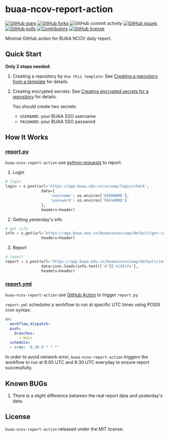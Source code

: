 # buaa-ncov-report-action

[![GitHub stars](https://img.shields.io/github/stars/kevinchen147/buaa-ncov-report-action)](https://github.com/kevinchen147/buaa-ncov-report-action/stargazers)
[![GitHub forks](https://img.shields.io/github/forks/kevinchen147/buaa-ncov-report-action)](https://github.com/kevinchen147/buaa-ncov-report-action/network)
![GitHub commit activity](https://img.shields.io/github/commit-activity/m/kevinchen147/buaa-ncov-report-action)
[![GitHub issues](https://img.shields.io/github/issues/kevinchen147/buaa-ncov-report-action)](https://github.com/kevinchen147/buaa-ncov-report-action/issues)
[![GitHub pulls](https://img.shields.io/github/issues-pr/kevinchen147/buaa-ncov-report-action)](https://github.com/kevinchen147/buaa-ncov-report-action/pulls)
[![Contributors](https://img.shields.io/github/contributors/kevinchen147/buaa-ncov-report-action)](https://github.com/kevinchen147/buaa-ncov-report-action/graphs/contributors)
[![GitHub license](https://img.shields.io/github/license/kevinchen147/buaa-ncov-report-action)](https://github.com/kevinchen147/buaa-ncov-report-action/blob/master/LICENSE)

Minimal GitHub action for BUAA NCOV daily report.

## Quick Start

**Only 2 steps needed:**

1. Creating a repository by `Use this template`: See [Creating a repository from a template](https://docs.github.com/en/repositories/creating-and-managing-repositories/creating-a-repository-from-a-template#creating-a-repository-from-a-template) for details.

2. Creating encrypted secrets: See [Creating encrypted secrets for a repository](https://docs.github.com/en/actions/security-guides/encrypted-secrets#creating-encrypted-secrets-for-a-repository) for details.

    You should create two secrets:

    - `USERNAME`: your BUAA SSO username
    - `PASSWORD`: your BUAA SSO password

## How It Works

### [report.py](https://github.com/kevinchen147/buaa-ncov-report-action/blob/main/report.py)

`buaa-ncov-report-action` use [python-requests](https://docs.python-requests.org/en/latest/) to report.

1. Login

```python
# login
login = s.post(url='https://app.buaa.edu.cn/uc/wap/login/check',
                data={
                    'username': os.environ['USERNAME'],
                    'password': os.environ['PASSWORD']
                },
                headers=header)
```

2. Getting yesterday's info

```python
# get info
info = s.get(url='https://app.buaa.edu.cn/buaaxsncov/wap/default/get-info',
                headers=header)
```

3. Report

```python
# report
report = s.post(url='https://app.buaa.edu.cn/buaaxsncov/wap/default/save',
                data=json.loads(info.text)['d']['oldInfo'],
                headers=header)
```

### [report.yml](https://github.com/kevinchen147/buaa-ncov-report-action/blob/main/.github/workflows/report.yml)

`buaa-ncov-report-action` use [GitHub Action](https://github.com/features/actions) to trigger `report.py`.

`report.yml` schedules a workflow to run at specific UTC times using POSIX cron syntax:

```yaml
on:
  workflow_dispatch:
  push:
    branches:
      - main
  schedule:  
  - cron: '0,30 9 * * *'
```

In order to avoid network error, `buaa-ncov-report-action` triggers the workflow to run at 9:00 UTC and 9:30 UTC everyday to ensure report successfully.

## Known BUGs

1. There is a slight difference between the real report data and yesterday's data.

## License

`buaa-ncov-report-action` released under the MIT license.